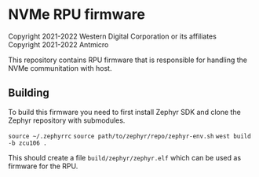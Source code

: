 NVMe RPU firmware
=================

Copyright 2021-2022 Western Digital Corporation or its affiliates<br>
Copyright 2021-2022 Antmicro

This repository contains RPU firmware that is responsible for handling the NVMe communitation with host.

Building
--------

To build this firmware you need to first install Zephyr SDK and clone the Zephyr repository with submodules.

`source ~/.zephyrrc`
`source path/to/zephyr/repo/zephyr-env.sh`
`west build -b zcu106 .`

This should create a file `build/zephyr/zephyr.elf` which can be used as firmware for the RPU.
